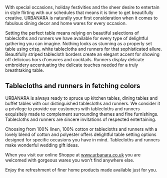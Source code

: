 With special occasions, holiday festivities and the sheer desire to entertain in style flirting with our schedules that means it is time to get beautifully creative. URBANARA is naturally your first consideration when it comes to fabulous dining decor and home wares for every occasion.

Setting the perfect table means relying on beautiful selections of tablecloths and runners we have available for every type of delightful gathering you can imagine. Nothing looks as stunning as a properly set table using crisp, white tablecloths and runners for that sophisticated allure. Beautifully striped tablecloth borders create an elegant accent for showing off delicious hors d'oeuvres and cocktails. Runners display delicate embroidery accentuating the delicate touches needed for a truly breathtaking table.

## Tablecloths and runners in fetching colors

URBANARA is always ready to spruce up kitchen tables, dining tables and buffet tables with our distinguished tablecloths and runners. We consider it a privilege to provide our customers with tablecloths and runners exquisitely made to complement surrounding themes and fine furnishings. Tablecloths and runners are sincere invitations of respected entertaining.

Choosing from 100% linen, 100% cotton or tablecloths and runners with a lovely blend of cotton and polyester offers delightful table setting options designed for specific occasions you have in mind. Tablecloths and runners make wonderful wedding gift ideas.

When you visit our online Shoppe at www.urbanara.co.uk you are welcomed with gorgeous wares you won't find anywhere else.

Enjoy the refreshment of finer home products made available just for you.
